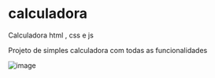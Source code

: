 # calculadora
Calculadora html , css e js


Projeto de simples calculadora com todas as funcionalidades 


![image](https://user-images.githubusercontent.com/94264109/175300296-bda84344-999a-454e-9902-647e5e666700.png)
